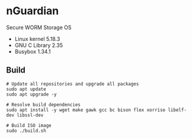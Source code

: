 # nGuardian 

Secure WORM Storage OS

- Linux kernel 5.18.3
- GNU C Library 2.35
- Busybox 1.34.1


## Build

```
# Update all repositories and upgrade all packages
sudo apt update
sudo apt upgrade -y

# Resolve build dependencies
sudo apt install -y wget make gawk gcc bc bison flex xorriso libelf-dev libssl-dev

# Build ISO image
sudo ./build.sh
```

